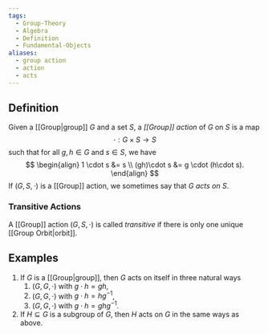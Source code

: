 ```yaml
---
tags:
  - Group-Theory
  - Algebra
  - Definition
  - Fundamental-Objects
aliases:
  - group action
  - action
  - acts
---
```

## Definition

Given a [[Group|group]] $G$ and a set $S$, a *[[Group]] action* of $G$ on $S$ is a map 
$$
\cdot : G \times S \to S
$$
such that for all $g,h\in G$ and $s \in S$, we have 
$$
\begin{align}
1 \cdot s &= s  \\
(gh)\cdot s &= g \cdot (h\cdot s).
\end{align}
$$
If $(G,S,\cdot)$ is a [[Group]] action, we sometimes say that $G$ *acts on* $S$.

### Transitive Actions

A [[Group]] action $(G,S,\cdot)$ is called *transitive* if there is only one unique [[Group Orbit|orbit]].

## Examples

1. If $G$ is a [[Group|group]], then $G$ acts on itself in three natural ways
	1. $(G,G,\cdot)$ with $g \cdot h = gh$,
	2. $(G,G,\cdot)$ with $g\cdot h = hg^{-1}$,
	3. $(G,G,\cdot)$ with $g \cdot h = ghg^{-1}$.
2. If $H \subseteq G$ is a subgroup of $G$, then $H$ acts on $G$ in the same ways as above.